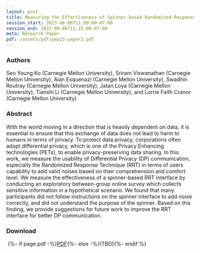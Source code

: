 ```yaml
---
layout: post
title: Measuring the Effectiveness of Spinner-based Randomized-Response Differential Privacy Communication for Sensitive Data Sharing
session_start: 2023-08-06T11:00:00-07:00
session_end: 2023-08-06T11:15:00-07:00
meta: Research Paper
pdf: /assets/pdf/pep23-paper2.pdf
---
```


### Authors
Seo Young Ko (Carnegie Mellon University), Sriram Viswanathan (Carnegie Mellon University), Alan Esquenazi (Carnegie Mellon University), Swadhin Routray (Carnegie Mellon University), Jatan Loya (Carnegie Mellon University), Tianshi Li (Carnegie Mellon University), and Lorrie Faith Cranor (Carnegie Mellon University)

### Abstract
With the world moving in a direction that is heavily dependent on data, it is essential to ensure that this exchange of data does not lead to harm to humans in terms of privacy. To protect data privacy, corporations often adopt differential privacy, which is one of the Privacy Enhancing technologies (PETs), to enable privacy-preserving data sharing. In this work, we measure the usability of Differential Privacy (DP) communication, especially the Randomized Response Technique (RRT) in terms of users capability to add valid noises based on their comprehension and comfort level. We measure the effectiveness of a spinner-based RRT interface by conducting an exploratory between-group online survey which collects sensitive information in a hypothetical scenario. We found that many participants did not follow instructions on the spinner interface to add noise correctly, and did not understand the purpose of the spinner. Based on this finding, we provide suggestions for future work to improve the RRT interface for better DP communication.

### Download
&#8203;
{%- if page.pdf -%}<a href="{{ page.pdf }}">PDF</a>{%- else -%}(TBD){%- endif %}